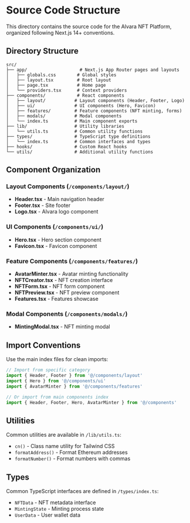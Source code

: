 # Source Code Structure

This directory contains the source code for the Alvara NFT Platform, organized following Next.js 14+ conventions.

## Directory Structure

```
src/
├── app/                    # Next.js App Router pages and layouts
│   ├── globals.css        # Global styles
│   ├── layout.tsx         # Root layout
│   ├── page.tsx           # Home page
│   └── providers.tsx      # Context providers
├── components/            # React components
│   ├── layout/           # Layout components (Header, Footer, Logo)
│   ├── ui/               # UI components (Hero, Favicon)
│   ├── features/         # Feature components (NFT minting, forms)
│   ├── modals/           # Modal components
│   └── index.ts          # Main component exports
├── lib/                  # Utility libraries
│   └── utils.ts          # Common utility functions
├── types/                # TypeScript type definitions
│   └── index.ts          # Common interfaces and types
├── hooks/                # Custom React hooks
└── utils/                # Additional utility functions
```

## Component Organization

### Layout Components (`/components/layout/`)
- **Header.tsx** - Main navigation header
- **Footer.tsx** - Site footer
- **Logo.tsx** - Alvara logo component

### UI Components (`/components/ui/`)
- **Hero.tsx** - Hero section component
- **Favicon.tsx** - Favicon component

### Feature Components (`/components/features/`)
- **AvatarMinter.tsx** - Avatar minting functionality
- **NFTCreator.tsx** - NFT creation interface
- **NFTForm.tsx** - NFT form component
- **NFTPreview.tsx** - NFT preview component
- **Features.tsx** - Features showcase

### Modal Components (`/components/modals/`)
- **MintingModal.tsx** - NFT minting modal

## Import Conventions

Use the main index files for clean imports:

```typescript
// Import from specific category
import { Header, Footer } from '@/components/layout'
import { Hero } from '@/components/ui'
import { AvatarMinter } from '@/components/features'

// Or import from main components index
import { Header, Footer, Hero, AvatarMinter } from '@/components'
```

## Utilities

Common utilities are available in `/lib/utils.ts`:
- `cn()` - Class name utility for Tailwind CSS
- `formatAddress()` - Format Ethereum addresses
- `formatNumber()` - Format numbers with commas

## Types

Common TypeScript interfaces are defined in `/types/index.ts`:
- `NFTData` - NFT metadata interface
- `MintingState` - Minting process state
- `UserData` - User wallet data 